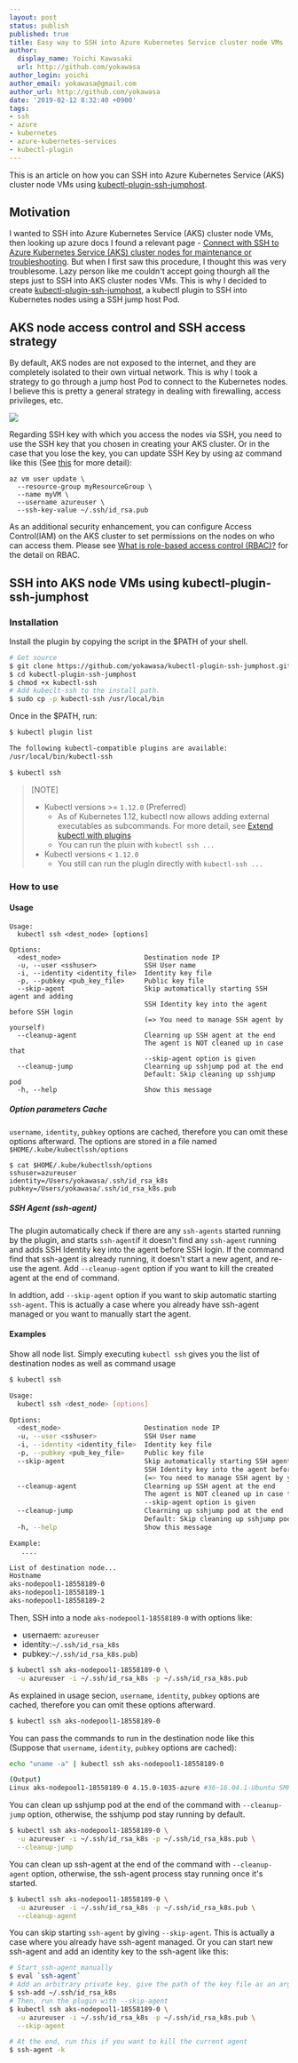 ```yaml
---
layout: post
status: publish
published: true
title: Easy way to SSH into Azure Kubernetes Service cluster node VMs
author:
  display_name: Yoichi Kawasaki
  url: http://github.com/yokawasa
author_login: yoichi
author_email: yokawasa@gmail.com
author_url: http://github.com/yokawasa
date: '2019-02-12 8:32:40 +0900'
tags:
- ssh
- azure
- kubernetes
- azure-kubernetes-services
- kubectl-plugin
---
```


This is an article on how you can SSH into Azure Kubernetes Service (AKS) cluster node VMs using [kubectl-plugin-ssh-jumphost](https://github.com/yokawasa/kubectl-plugin-ssh-jumphost).

## Motivation 

I wanted to SSH into Azure Kubernetes Service (AKS) cluster node VMs, then looking up azure docs I found a relevant page - [Connect with SSH to Azure Kubernetes Service (AKS) cluster nodes for maintenance or troubleshooting](https://docs.microsoft.com/en-us/azure/aks/ssh). But when I first saw this procedure, I thought this was very troublesome. Lazy person like me couldn't accept going thourgh all the steps just to SSH into AKS cluster nodes VMs. This is why I decided to create [kubectl-plugin-ssh-jumphost](https://github.com/yokawasa/kubectl-plugin-ssh-jumphost), a kubectl plugin to SSH into Kubernetes nodes using a SSH jump host Pod.

## AKS node access control and SSH access strategy

By default, AKS nodes are not exposed to the internet, and they are completely isolated to their own virtual network. This is why I took a strategy to go through a jump host Pod to connect to the Kubernetes nodes. I believe this is pretty a general strategy in dealing with firewalling, access privileges, etc.

![](https://github.com/yokawasa/kubectl-plugin-ssh-jumphost/blob/master/assets/arch-ssh-jumphost.png?raw=true)

Regarding SSH key with which you access the nodes via SSH, you need to use the SSH key that you chosen in creating your AKS cluster. Or in the case that you lose the key, you can update SSH Key by using az command like this (See [this](https://docs.microsoft.com/en-us/azure/virtual-machines/extensions/vmaccess#update-ssh-key) for more detail):
```
az vm user update \
  --resource-group myResourceGroup \
  --name myVM \
  --username azureuser \
  --ssh-key-value ~/.ssh/id_rsa.pub
```

As an additional security enhancement, you can configure Access Control(IAM) on the AKS cluster to set permissions on the nodes on who can access them. Please see [What is role-based access control (RBAC)?](https://docs.microsoft.com/en-us/azure/role-based-access-control/overview) for the detail on RBAC.

## SSH into AKS node VMs using kubectl-plugin-ssh-jumphost

### Installation

Install the plugin by copying the script in the $PATH of your shell.

```sh
# Get source
$ git clone https://github.com/yokawasa/kubectl-plugin-ssh-jumphost.git
$ cd kubectl-plugin-ssh-jumphost
$ chmod +x kubectl-ssh
# Add kubeclt-ssh to the install path.
$ sudo cp -p kubectl-ssh /usr/local/bin
```

Once in the $PATH, run:
```sh
$ kubectl plugin list

The following kubectl-compatible plugins are available:
/usr/local/bin/kubectl-ssh

$ kubectl ssh
```

> [NOTE]
> - Kubectl versions >= `1.12.0` (Preferred)
>   - As of Kubernetes 1.12, kubectl now allows adding external executables as subcommands. For more detail, see [Extend kubectl with plugins](https://kubernetes.io/docs/tasks/extend-kubectl/kubectl-plugins/)
>   - You can run the pluin with `kubectl ssh ...`
> - Kubectl versions < `1.12.0`
>   - You still can run the plugin directly with `kubectl-ssh ...`


### How to use

#### Usage

```TXT
Usage:
  kubectl ssh <dest_node> [options]

Options:
  <dest_node>                     Destination node IP
  -u, --user <sshuser>            SSH User name
  -i, --identity <identity_file>  Identity key file
  -p, --pubkey <pub_key_file>     Public key file
  --skip-agent                    Skip automatically starting SSH agent and adding
                                  SSH Identity key into the agent before SSH login
                                  (=> You need to manage SSH agent by yourself)
  --cleanup-agent                 Clearning up SSH agent at the end
                                  The agent is NOT cleaned up in case that 
                                  --skip-agent option is given
  --cleanup-jump                  Clearning up sshjump pod at the end
                                  Default: Skip cleaning up sshjump pod
  -h, --help                      Show this message
```

##### Option parameters Cache
`username`, `identity`, `pubkey` options are cached, therefore you can omit these options afterward. The options are stored in a file named `$HOME/.kube/kubectlssh/options`
```
$ cat $HOME/.kube/kubectlssh/options
sshuser=azureuser
identity=/Users/yokawasa/.ssh/id_rsa_k8s
pubkey=/Users/yokawasa/.ssh/id_rsa_k8s.pub
```

##### SSH Agent (ssh-agent)

The plugin automatically check if there are any `ssh-agents` started running by the plugin, and starts `ssh-agent`if it doesn't find any `ssh-agent` running and adds SSH Identity key into the agent before SSH login. If the command find that ssh-agent is already running, it doesn't start a new agent, and re-use the agent.
Add `--cleanup-agent` option if you want to kill the created agent at the end of command.

In addtion, add `--skip-agent` option if you want to skip automatic starting `ssh-agent`. This is actually a case where you already have ssh-agent managed or you want to manually start the agent.

#### Examples

Show all node list. Simply executing `kubectl ssh` gives you the list of destination nodes as well as command usage

```sh 
$ kubectl ssh

Usage:
  kubectl ssh <dest_node> [options]

Options:
  <dest_node>                     Destination node IP
  -u, --user <sshuser>            SSH User name
  -i, --identity <identity_file>  Identity key file
  -p, --pubkey <pub_key_file>     Public key file
  --skip-agent                    Skip automatically starting SSH agent and adding
                                  SSH Identity key into the agent before SSH login
                                  (=> You need to manage SSH agent by yourself)
  --cleanup-agent                 Clearning up SSH agent at the end
                                  The agent is NOT cleaned up in case that
                                  --skip-agent option is given
  --cleanup-jump                  Clearning up sshjump pod at the end
                                  Default: Skip cleaning up sshjump pod
  -h, --help                      Show this message

Example:
   ....

List of destination node...
Hostname
aks-nodepool1-18558189-0
aks-nodepool1-18558189-1
aks-nodepool1-18558189-2
```

Then, SSH into a node `aks-nodepool1-18558189-0` with options like:
- usernaem: `azureuser`
- identity:`~/.ssh/id_rsa_k8s`
- pubkey:`~/.ssh/id_rsa_k8s.pub`)
```sh
$ kubectl ssh aks-nodepool1-18558189-0 \
  -u azureuser -i ~/.ssh/id_rsa_k8s -p ~/.ssh/id_rsa_k8s.pub
```

As explained in usage secion, `username`, `identity`, `pubkey` options are cached, therefore you can omit these options afterward.

```sh
$ kubectl ssh aks-nodepool1-18558189-0
```

You can pass the commands to run in the destination node like this (Suppose that `username`, `identity`, `pubkey` options are cached):
```sh
echo "uname -a" | kubectl ssh aks-nodepool1-18558189-0

(Output)
Linux aks-nodepool1-18558189-0 4.15.0-1035-azure #36~16.04.1-Ubuntu SMP Fri Nov 30 15:25:49 UTC 2018 x86_64 x86_64 x86_64 GNU/Linux
```


You can clean up sshjump pod at the end of the command with `--cleanup-jump` option, otherwise, the sshjump pod stay running by default.
```sh
$ kubectl ssh aks-nodepool1-18558189-0 \
  -u azureuser -i ~/.ssh/id_rsa_k8s -p ~/.ssh/id_rsa_k8s.pub \
  --cleanup-jump
```

You can clean up ssh-agent at the end of the command with `--cleanup-agent` option, otherwise, the ssh-agent process stay running once it's started.
```sh
$ kubectl ssh aks-nodepool1-18558189-0 \
  -u azureuser -i ~/.ssh/id_rsa_k8s -p ~/.ssh/id_rsa_k8s.pub \
  --cleanup-agent
```
You can skip starting `ssh-agent` by giving `--skip-agent`. This is actually a case where you already have ssh-agent managed. Or you can start new ssh-agent and add an identity key to the ssh-agent like this:

```sh
# Start ssh-agent manually
$ eval `ssh-agent`
# Add an arbitrary private key, give the path of the key file as an argument to ssh-add
$ ssh-add ~/.ssh/id_rsa_k8s
# Then, run the plugin with --skip-agent
$ kubectl ssh aks-nodepool1-18558189-0 \
  -u azureuser -i ~/.ssh/id_rsa_k8s -p ~/.ssh/id_rsa_k8s.pub \
  --skip-agent

# At the end, run this if you want to kill the current agent
$ ssh-agent -k
```

